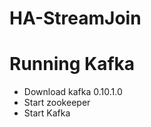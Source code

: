 # HA-StreamJoin

Running Kafka
=============
- Download kafka 0.10.1.0
- Start zookeeper
- Start Kafka